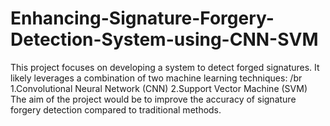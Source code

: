 # Enhancing-Signature-Forgery-Detection-System-using-CNN-SVM
This project focuses on developing a system to detect forged signatures. It likely leverages a combination of two machine learning techniques: /br
1.Convolutional Neural Network (CNN) 2.Support Vector Machine (SVM) The aim of the project would be to improve the accuracy of signature forgery detection compared to traditional methods.
